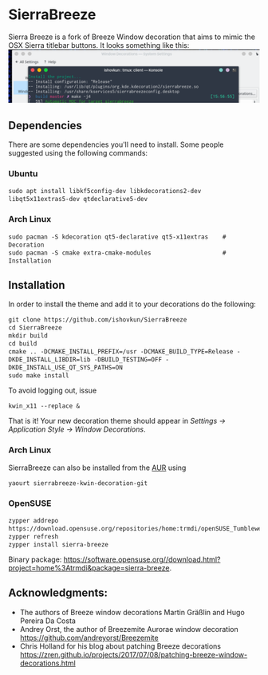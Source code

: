 # SierraBreeze
Sierra Breeze is a fork of Breeze Window decoration that aims to mimic the
OSX Sierra titlebar buttons. 
It looks something like this:
![Screenshot](Screenshot.png)

## Dependencies
There are some dependencies you'll need to install. Some people suggested using the following commands:
### Ubuntu
``` shell
sudo apt install libkf5config-dev libkdecorations2-dev libqt5x11extras5-dev qtdeclarative5-dev
```

### Arch Linux
``` shell
sudo pacman -S kdecoration qt5-declarative qt5-x11extras    # Decoration
sudo pacman -S cmake extra-cmake-modules                    # Installation
```

## Installation
In order to install the theme and add it to your decorations do the following:
``` shell
git clone https://github.com/ishovkun/SierraBreeze
cd SierraBreeze
mkdir build
cd build
cmake .. -DCMAKE_INSTALL_PREFIX=/usr -DCMAKE_BUILD_TYPE=Release -DKDE_INSTALL_LIBDIR=lib -DBUILD_TESTING=OFF -DKDE_INSTALL_USE_QT_SYS_PATHS=ON
sudo make install
```
To avoid logging out, issue
``` shell
kwin_x11 --replace &
```
That is it! Your new decoration theme should appear in
*Settings &rarr; Application Style &rarr; Window Decorations*.

### Arch Linux
SierraBreeze can also be installed from the [AUR](https://aur.archlinux.org/packages/sierrabreeze-kwin-decoration-git/) using
``` shell
yaourt sierrabreeze-kwin-decoration-git
```

### OpenSUSE
``` shell
zypper addrepo https://download.opensuse.org/repositories/home:trmdi/openSUSE_Tumbleweed/home:trmdi.repo
zypper refresh
zypper install sierra-breeze
```
Binary package: https://software.opensuse.org//download.html?project=home%3Atrmdi&package=sierra-breeze.

## Acknowledgments:
- The authors of Breeze window decorations Martin Gräßlin and Hugo Pereira Da Costa
- Andrey Orst, the author of Breezemite Aurorae window decoration
https://github.com/andreyorst/Breezemite
- Chris Holland for his blog about patching Breeze decorations
https://zren.github.io/projects/2017/07/08/patching-breeze-window-decorations.html
